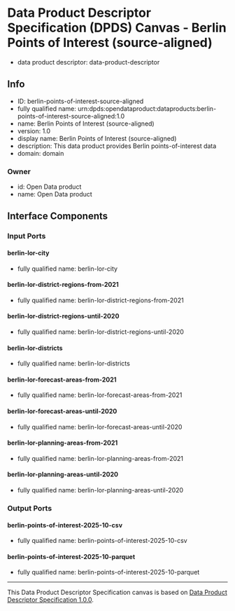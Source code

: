 
# Data Product Descriptor Specification (DPDS) Canvas - Berlin Points of Interest (source-aligned)

* data product descriptor: data-product-descriptor

## Info

* ID: berlin-points-of-interest-source-aligned
* fully qualified name: urn:dpds:opendataproduct:dataproducts:berlin-points-of-interest-source-aligned:1.0
* name: Berlin Points of Interest (source-aligned)
* version: 1.0
* display name: Berlin Points of Interest (source-aligned)
* description: This data product provides Berlin points-of-interest data
* domain: domain
### Owner

* id: Open Data product
* name: Open Data product

## Interface Components

### Input Ports
#### berlin-lor-city
* fully qualified name: berlin-lor-city
#### berlin-lor-district-regions-from-2021
* fully qualified name: berlin-lor-district-regions-from-2021
#### berlin-lor-district-regions-until-2020
* fully qualified name: berlin-lor-district-regions-until-2020
#### berlin-lor-districts
* fully qualified name: berlin-lor-districts
#### berlin-lor-forecast-areas-from-2021
* fully qualified name: berlin-lor-forecast-areas-from-2021
#### berlin-lor-forecast-areas-until-2020
* fully qualified name: berlin-lor-forecast-areas-until-2020
#### berlin-lor-planning-areas-from-2021
* fully qualified name: berlin-lor-planning-areas-from-2021
#### berlin-lor-planning-areas-until-2020
* fully qualified name: berlin-lor-planning-areas-until-2020

### Output Ports
#### berlin-points-of-interest-2025-10-csv
* fully qualified name: berlin-points-of-interest-2025-10-csv
#### berlin-points-of-interest-2025-10-parquet
* fully qualified name: berlin-points-of-interest-2025-10-parquet


---
This Data Product Descriptor Specification canvas is based on [Data Product Descriptor Specification 1.0.0](https://dpds.opendatamesh.org/specifications/dpds/1.0.0/).